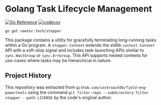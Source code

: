 # Golang Task Lifecycle Management

[![Go Reference](https://pkg.go.dev/badge/vawter.tech/stopper.svg)](https://pkg.go.dev/vawter.tech/stopper)
[![codecov](https://codecov.io/gh/bobvawter/go-stopper/graph/badge.svg?token=7XT22QWN4R)](https://codecov.io/gh/bobvawter/go-stopper)

```shell
go get vawter.tech/stopper
```

This package contains a utility for gracefully terminating long-running tasks within a Go program.
A `stopper.Context` extends the stdlib `context.Context` API with a soft-stop signal and includes
task-launching APIs similar to `sync.WaitGroup` or `sync.ErrGroup`. This API supports nested contexts
for use-cases where tasks may be hierarchical in nature.

## Project History

This repository was extracted from `github.com/cockroachdb/field-eng-powertools` using the command
`git filter-repo --subdirectory-filter stopper --path LICENSE` by the code's original author.
